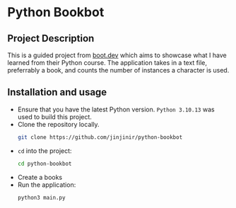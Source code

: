 # Python Bookbot

## Project Description
This is a guided project from [boot.dev](https://www.boot.dev/) which aims to showcase what I have learned from their Python course.
The application takes in a text file, preferrably a book, and counts the number of instances a character is used.

## Installation and usage
- Ensure that you have the latest Python version. `Python 3.10.13` was used to build this project.
- Clone the repository locally.
  ```bash
  git clone https://github.com/jinjinir/python-bookbot
  ```
- `cd` into the project:
  ```bash
  cd python-bookbot 
  ```
- Create a books 
- Run the application:
  ```bash
  python3 main.py
  ```
